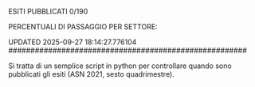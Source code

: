 ESITI PUBBLICATI 0/190 

PERCENTUALI DI PASSAGGIO PER SETTORE:

UPDATED 2025-09-27 18:14:27.776104
###################################################### 

Si tratta di un semplice script in python per controllare quando sono pubblicati gli esiti (ASN 2021, sesto quadrimestre).

